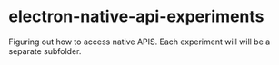 # electron-native-api-experiments
Figuring out how to access native APIS. Each experiment will will be a separate subfolder.
